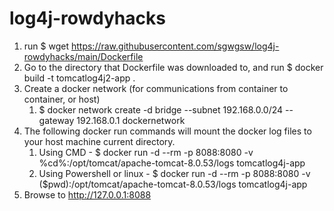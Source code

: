 # log4j-rowdyhacks

1. run $ wget https://raw.githubusercontent.com/sgwgsw/log4j-rowdyhacks/main/Dockerfile
2. Go to the directory that Dockerfile was downloaded to, and run $ docker build -t tomcatlog4j2-app .
3. Create a docker network (for communications from container to container, or host)
      1. $ docker network create -d bridge --subnet 192.168.0.0/24 --gateway 192.168.0.1 dockernetwork
4. The following docker run commands will mount the docker log files to your host machine current directory.
      1. Using CMD - $ docker run -d --rm -p 8088:8080 -v %cd%:/opt/tomcat/apache-tomcat-8.0.53/logs tomcatlog4j-app
      2. Using Powershell or linux - $ docker run -d --rm -p 8088:8080 -v ($pwd):/opt/tomcat/apache-tomcat-8.0.53/logs tomcatlog4j-app
5. Browse to http://127.0.0.1:8088
